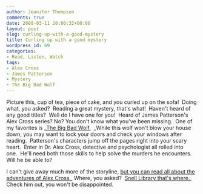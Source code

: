 ```yaml
---
author: Jeaniter Thompson
comments: true
date: 2008-03-11 20:00:32+00:00
layout: post
slug: curling-up-with-a-good-mystery
title: Curling up with a good mystery
wordpress_id: 69
categories:
- Read, Listen, Watch
tags:
- Alex Cross
- James Patterson
- Mystery
- The Big Bad Wolf
---
```


Picture this, cup of tea, piece of cake, and you curled up on the sofa!  Doing what, you asked?  Reading a great mystery, that's what!  Haven't heard of any good titles?  Well do I have one for you!  Heard of James Patterson's Alex Cross series? No? You don't know what you've been missing.  One of my favorites is _[The Big Bad Wolf.](http://nucat.lib.neu.edu/search?/dCross%2C+Alex+%28Fictitious+character%29+--+Fiction./dcross+alex+fictitious+character+fiction/-3%2C-1%2C0%2CE/frameset&FF=dcross+alex+fictitious+character+fiction&1%2C%2C9)  _While this wolf won't blow your house down, you may want to lock your doors and check your windows after reading.  Patterson's characters jump off the pages right into your scary heart.  Enter in Dr. Alex Cross, detective and psychologist all rolled into one.  He'll need both those skills to help solve the murders he encounters.  Will he be able to?

I can't give away much more of the storyline, [but you can read all about the adventures of Alex Cross. ](http://nucat.lib.neu.edu/search?/dCross%2C+Alex+%28Fictitious+character%29+--+Fiction./dcross+alex+fictitious+character+fiction/-3%2C-1%2C0%2CE/2exact&FF=dcross+alex+fictitious+character+fiction&1%2C9%2C) Where, you asked?  [Snell Library that's where. ](http://www.lib.neu.edu/) Check him out, you won't be disappointed.
